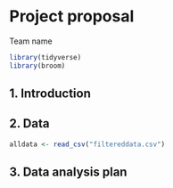 Project proposal
================
Team name

``` r
library(tidyverse)
library(broom)
```

## 1. Introduction

## 2. Data

``` r
alldata <- read_csv("filtereddata.csv")
```

## 3. Data analysis plan
